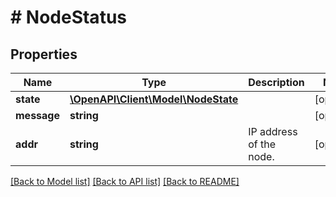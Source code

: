 # # NodeStatus

## Properties

Name | Type | Description | Notes
------------ | ------------- | ------------- | -------------
**state** | [**\OpenAPI\Client\Model\NodeState**](NodeState.md) |  | [optional]
**message** | **string** |  | [optional]
**addr** | **string** | IP address of the node. | [optional]

[[Back to Model list]](../../README.md#models) [[Back to API list]](../../README.md#endpoints) [[Back to README]](../../README.md)
